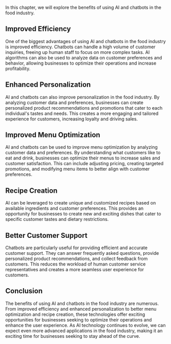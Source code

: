 
In this chapter, we will explore the benefits of using AI and chatbots in the food industry.

Improved Efficiency
-------------------

One of the biggest advantages of using AI and chatbots in the food industry is improved efficiency. Chatbots can handle a high volume of customer inquiries, freeing up human staff to focus on more complex tasks. AI algorithms can also be used to analyze data on customer preferences and behavior, allowing businesses to optimize their operations and increase profitability.

Enhanced Personalization
------------------------

AI and chatbots can also improve personalization in the food industry. By analyzing customer data and preferences, businesses can create personalized product recommendations and promotions that cater to each individual's tastes and needs. This creates a more engaging and tailored experience for customers, increasing loyalty and driving sales.

Improved Menu Optimization
--------------------------

AI and chatbots can be used to improve menu optimization by analyzing customer data and preferences. By understanding what customers like to eat and drink, businesses can optimize their menus to increase sales and customer satisfaction. This can include adjusting pricing, creating targeted promotions, and modifying menu items to better align with customer preferences.

Recipe Creation
---------------

AI can be leveraged to create unique and customized recipes based on available ingredients and customer preferences. This provides an opportunity for businesses to create new and exciting dishes that cater to specific customer tastes and dietary restrictions.

Better Customer Support
-----------------------

Chatbots are particularly useful for providing efficient and accurate customer support. They can answer frequently asked questions, provide personalized product recommendations, and collect feedback from customers. This reduces the workload of human customer service representatives and creates a more seamless user experience for customers.

Conclusion
----------

The benefits of using AI and chatbots in the food industry are numerous. From improved efficiency and enhanced personalization to better menu optimization and recipe creation, these technologies offer exciting opportunities for businesses seeking to optimize their operations and enhance the user experience. As AI technology continues to evolve, we can expect even more advanced applications in the food industry, making it an exciting time for businesses seeking to stay ahead of the curve.
